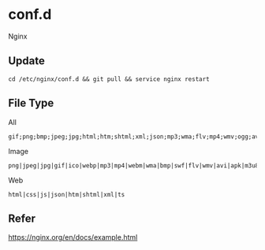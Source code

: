 # conf.d

Nginx

## Update

```
cd /etc/nginx/conf.d && git pull && service nginx restart
```

## File Type

All

```
gif;png;bmp;jpeg;jpg;html;htm;shtml;xml;json;mp3;wma;flv;mp4;wmv;ogg;avi;doc;docx;xls;xlsx;ppt;pptx;txt;pdf;zip;exe;tat;ico;css;js;swf;apk;m3u8;ts
```

Image

```
png|jpeg|jpg|gif|ico|webp|mp3|mp4|webm|wma|bmp|swf|flv|wmv|avi|apk|m3u8|doc|docx|xls|xlsx|ppt|pptx|txt|pdf|zip|exe
```

Web

```
html|css|js|json|htm|shtml|xml|ts
```

## Refer

https://nginx.org/en/docs/example.html
